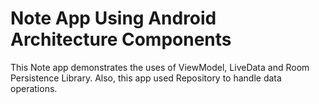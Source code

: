 # Note App Using Android Architecture Components

This Note app demonstrates the uses of ViewModel, LiveData and Room Persistence Library. Also, this app used Repository to handle data operations.

